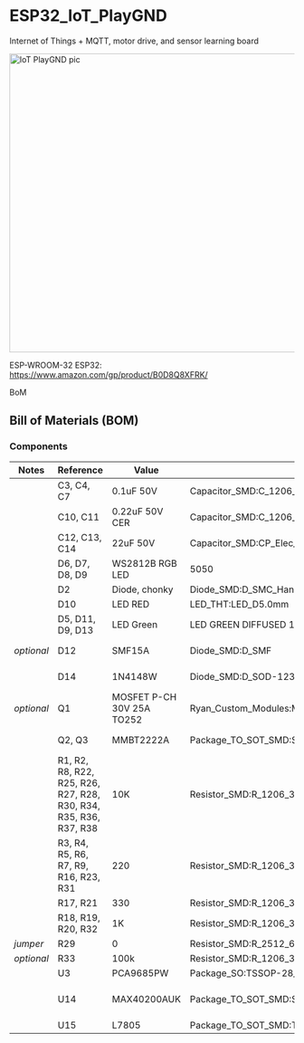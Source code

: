 # ESP32_IoT_PlayGND
Internet of Things + MQTT, motor drive, and sensor learning board

<img width="651" height="528" alt="IoT PlayGND pic" src="https://github.com/user-attachments/assets/1f1d1eb7-b0e2-413c-a86f-5fc83ce769eb" />

ESP-WROOM-32 ESP32: https://www.amazon.com/gp/product/B0D8Q8XFRK/


BoM
## Bill of Materials (BOM)

### Components

| Notes     | Reference                                       | Value             | Footprint                                                    | Qty | DigiKey P/N                                                |
|-----------|--------------------------------------------------|-------------------|---------------------------------------------------------------|-----|-------------------------------------------------------------|
|           | C3, C4, C7                                       | 0.1uF 50V         | Capacitor_SMD:C_1206_3216Metric                               | 3   | 1276-1068-1-ND                                              |
|           | C10, C11                                         | 0.22uF 50V CER    | Capacitor_SMD:C_1206_3216Metric                               | 2   | 445-2283-1-ND                                               |
|           | C12, C13, C14                                    | 22uF 50V          | Capacitor_SMD:CP_Elec_5x5.3                                   | 3   | 399-11438-1-ND                                              |
|           | D6, D7, D8, D9                                   | WS2812B RGB LED   | 5050                                                          | 4   | [AliExpress Link](https://www.aliexpress.us/item/3256802466699315.html) |
|           | D2                                               | Diode, chonky     | Diode_SMD:D_SMC_Handsoldering                                | 1   | S5AC-FDICT-ND                                               |
|           | D10                                              | LED RED           | LED_THT:LED_D5.0mm                                            | 1   | any 5mm LED                                                 |
|           | D5, D11, D9, D13                                 | LED Green         | LED GREEN DIFFUSED 1206 SMD                                   | 4   | 1080-1419-1-ND                                              |
| *optional*| D12                                              | SMF15A            | Diode_SMD:D_SMF                                               | 1   | SMF15A-E3-08CT-ND                                           |
|           | D14                                              | 1N4148W           | Diode_SMD:D_SOD-123                                           | 1   | 4878-1N4148WCT-ND                                           |
| *optional*| Q1                                               | MOSFET P-CH 30V 25A TO252 | Ryan_Custom_Modules:MOSFET_P-CH_30V_25A_TO252     | 1   | 785-1106-1-ND                                               |
|           | Q2, Q3                                           | MMBT2222A         | Package_TO_SOT_SMD:SOT-23                                     | 2   | MMBT2222ATPMSCT-ND                                          |
|           | R1, R2, R8, R22, R25, R26, R27, R28, R30, R34, R35, R36, R37, R38 | 10K              | Resistor_SMD:R_1206_3216Metric                               | 14  | 311-10.0KFRCT-ND                                            |
|           | R3, R4, R5, R6, R7, R9, R16, R23, R31            | 220               | Resistor_SMD:R_1206_3216Metric                                | 9   | 311-220FRCT-ND                                              |
|           | R17, R21                                         | 330               | Resistor_SMD:R_1206_3216Metric                                | 2   | 311-330FRCT-ND                                              |
|           | R18, R19, R20, R32                               | 1K                | Resistor_SMD:R_1206_3216Metric                                | 4   | 311-1.00KFRCT-ND                                            |
| *jumper*  | R29                                              | 0                 | Resistor_SMD:R_2512_6332Metric_Pad1.40x3.35mm_HandSolder      | 1   | YAG1232CT-ND                                                |
| *optional*| R33                                              | 100k              | Resistor_SMD:R_1206_3216Metric                                | 1   | 311-100KFRCT-ND                                             |
|           | U3                                               | PCA9685PW         | Package_SO:TSSOP-28_4.4x9.7mm_P0.65mm                         | 1   | 568-11925-1-ND                                              |
|           | U14                                              | MAX40200AUK       | Package_TO_SOT_SMD:SOT-23-5                                   | 1   | 175-MAX40203AUK+TCT-ND                                      |
|           | U15                                              | L7805             | Package_TO_SOT_SMD:TO-252-2                                   | 1   | 497-7255-1-ND                                               |


